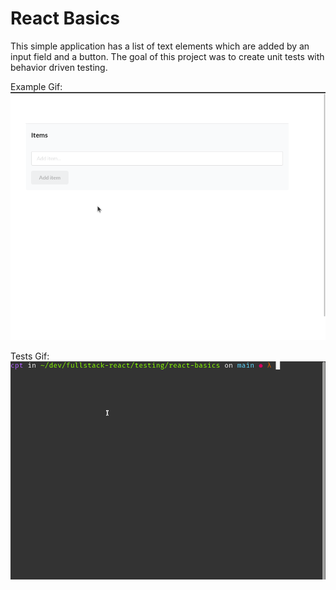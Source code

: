 # React Basics
This simple application has a list of text elements which are added by an input field and a button. The goal of this project was to create unit tests with behavior driven testing.

Example Gif:
![Example of React Basics App](./images/demonstration.gif)

Tests Gif:
![Example of React Basic App Tests](./images/demonstration-tests.gif)
